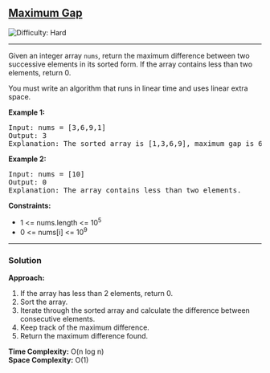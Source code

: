 <h2><a href="https://leetcode.com/problems/maximum-gap">Maximum Gap</a></h2>
<img src='https://img.shields.io/badge/Difficulty-Hard-red' alt='Difficulty: Hard' />
<hr>

<p>Given an integer array <code>nums</code>, return the maximum difference between two successive elements in its sorted form. If the array contains less than two elements, return 0.</p>

<p>You must write an algorithm that runs in linear time and uses linear extra space.</p>

<p><strong>Example 1:</strong></p>
<pre>
Input: nums = [3,6,9,1]
Output: 3
Explanation: The sorted array is [1,3,6,9], maximum gap is 6-3 = 3.
</pre>

<p><strong>Example 2:</strong></p>
<pre>
Input: nums = [10]
Output: 0
Explanation: The array contains less than two elements.
</pre>

<p><strong>Constraints:</strong></p>
<ul>
  <li>1 &lt;= nums.length &lt;= 10<sup>5</sup></li>
  <li>0 &lt;= nums[i] &lt;= 10<sup>9</sup></li>
</ul>

---

### Solution

**Approach:**  
1. If the array has less than 2 elements, return 0.  
2. Sort the array.  
3. Iterate through the sorted array and calculate the difference between consecutive elements.  
4. Keep track of the maximum difference.  
5. Return the maximum difference found.  

**Time Complexity:** O(n log n)  
**Space Complexity:** O(1)
